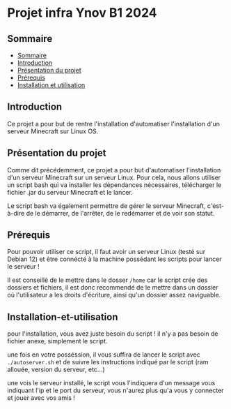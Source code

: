 # Projet infra Ynov B1 2024

## Sommaire

- [Sommaire](#sommaire)
- [Introduction](#introduction)
- [Présentation du projet](#présentation-du-projet)
- [Prérequis](#prérequis)
- [Installation et utilisation](#installation-et-utilisation)

## Introduction

Ce projet a pour but de rentre l'installation d'automatiser l'installation d'un serveur Minecraft sur Linux OS. 

## Présentation du projet

Comme dit précédemment, ce projet a pour but d'automatiser l'installation d'un serveur Minecraft sur un serveur Linux. Pour cela, nous allons utiliser un script bash qui va installer les dépendances nécessaires, télécharger le fichier .jar du serveur Minecraft et le lancer.

Le script bash va également permettre de gérer le serveur Minecraft, c'est-à-dire de le démarrer, de l'arrêter, de le redémarrer et de voir son statut.

## Prérequis

Pour pouvoir utiliser ce script, il faut avoir un serveur Linux (testé sur Debian 12) et être connécté à la machine possèdant les scripts pour lancer le serveur ! 

Il est conseillé de le mettre dans le dosser `/home` car le script crée des dossiers et fichiers, il est donc recommendé de le mettre dans un dossier où l'utilisateur a les droits d'écriture, ainsi qu'un dossier assez naviguable.

## Installation-et-utilisation

pour l'installation, vous avez juste besoin du script ! il n'y a pas besoin de fichier anexe, simplement le script. 

une fois en votre posséssion, il vous suffira de lancer le script avec `./autoserver.sh` et de suivre les instructions indiqué par le script (ram allouée, version du serveur, etc...)

une vois le serveur installé, le script vous l'indiquera d'un message vous indiquant l'ip et le port du serveur, vous n'aurez plus qu'a vous y connecter et jouer avec vos amis !

